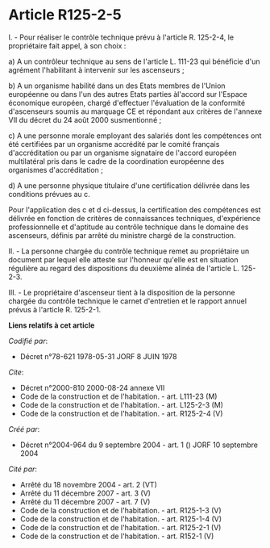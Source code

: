 # Article R125-2-5

I. - Pour réaliser le contrôle technique prévu à l'article R. 125-2-4, le propriétaire fait appel, à son choix :

a) A un contrôleur technique au sens de l'article L. 111-23 qui bénéficie d'un agrément l'habilitant à intervenir sur les
ascenseurs ;

b) A un organisme habilité dans un des Etats membres de l'Union européenne ou dans l'un des autres Etats parties àl'accord
sur l'Espace économique européen, chargé d'effectuer l'évaluation de la conformité d'ascenseurs soumis au marquage CE et
répondant aux critères de l'annexe VII du décret du 24 août 2000 susmentionné ;

c) A une personne morale employant des salariés dont les compétences ont été certifiées par un organisme accrédité par le
comité français d'accréditation ou par un organisme signataire de l'accord européen multilatéral pris dans le cadre de la
coordination européenne des organismes d'accréditation ;

d) A une personne physique titulaire d'une certification délivrée dans les conditions prévues au c.

Pour l'application des c et d ci-dessus, la certification des compétences est délivrée en fonction de critères de
connaissances techniques, d'expérience professionnelle et d'aptitude au contrôle technique dans le domaine des ascenseurs,
définis par arrêté du ministre chargé de la construction.

II. - La personne chargée du contrôle technique remet au propriétaire un document par lequel elle atteste sur l'honneur
qu'elle est en situation régulière au regard des dispositions du deuxième alinéa de l'article L. 125-2-3.

III. - Le propriétaire d'ascenseur tient à la disposition de la personne chargée du contrôle technique le carnet d'entretien
et le rapport annuel prévus à l'article R. 125-2-1.

**Liens relatifs à cet article**

_Codifié par_:

  - Décret n°78-621 1978-05-31 JORF 8 JUIN 1978

_Cite_:

  - Décret n°2000-810 2000-08-24 annexe VII
  - Code de la construction et de l'habitation. - art. L111-23 (M)
  - Code de la construction et de l'habitation. - art. L125-2-3 (M)
  - Code de la construction et de l'habitation. - art. R125-2-4 (V)

_Créé par_:

  - Décret n°2004-964 du 9 septembre 2004 - art. 1 () JORF 10 septembre 2004

_Cité par_:

  - Arrêté du 18 novembre 2004 - art. 2 (VT)
  - Arrêté du 11 décembre 2007 - art. 3 (V)
  - Arrêté du 11 décembre 2007 - art. 7 (V)
  - Code de la construction et de l'habitation. - art. R125-1-3 (V)
  - Code de la construction et de l'habitation. - art. R125-1-4 (V)
  - Code de la construction et de l'habitation. - art. R125-2-1 (V)
  - Code de la construction et de l'habitation. - art. R152-1 (V)
